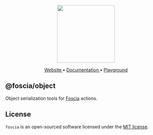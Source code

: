 <p align="center">
  <a href="https://foscia-dev.github.io/foscia">
    <img width="180" src="https://foscia-dev.github.io/foscia/img/icon.svg" alt="">
  </a>
</p>

<p align="center">
<a href="https://foscia-dev.github.io/foscia">
  Website
</a>
•
<a href="https://foscia-dev.github.io/foscia/docs/getting-started">
  Documentation
</a>
•
<a href="https://stackblitz.com/edit/foscia?file=playground.ts">
  Playground
</a>
</p>

## @foscia/object

Object serialization tools for [Foscia](https://foscia-dev.github.io/foscia) actions.

## License

`foscia` is an open-sourced software licensed under the
[MIT license](LICENSE).
